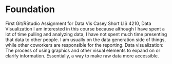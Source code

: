 # Foundation
First Git/RStudio Assignment for Data Vis
Casey Short
LIS 4210, Data Visualization
I am interested in this course because although I have spent a lot of time pulling and analyzing data, I have not spent much time presenting that data to other people. I am usually on the data generation side of things, while other coworkers are responsible for the reporting.
Data visualization: The process of using graphics and other visual elements to expand on or clarify information. Essentially, a way to make raw data more accessible.